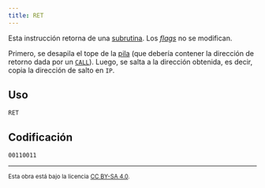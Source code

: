 ```yaml
---
title: RET
---
```


Esta instrucción retorna de una [subrutina](/cpu/#subrutinas). Los [_flags_](/cpu/#flags) no se modifican.

Primero, se desapila el tope de la [pila](/cpu/#pila) (que debería contener la dirección de retorno dada por un [`CALL`](/cpu/instructions/call/)). Luego, se salta a la dirección obtenida, es decir, copia la dirección de salto en `IP`.

## Uso

```vonsim
RET
```

## Codificación

`00110011`

---

<small>Esta obra está bajo la licencia <a target="_blank" rel="license noopener noreferrer" href="http://creativecommons.org/licenses/by-sa/4.0/">CC BY-SA 4.0</a>.</small>
